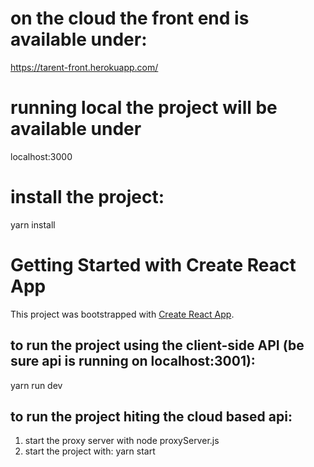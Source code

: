 # on the cloud the front end is available under:

https://tarent-front.herokuapp.com/

# running local the project will be available under

localhost:3000

# install the project:

yarn install

# Getting Started with Create React App

This project was bootstrapped with [Create React App](https://github.com/facebook/create-react-app).

## to run the project using the client-side API (be sure api is running on localhost:3001):

yarn run dev

## to run the project hiting the cloud based api:

1. start the proxy server with
   node proxyServer.js
2. start the project with:
   yarn start
